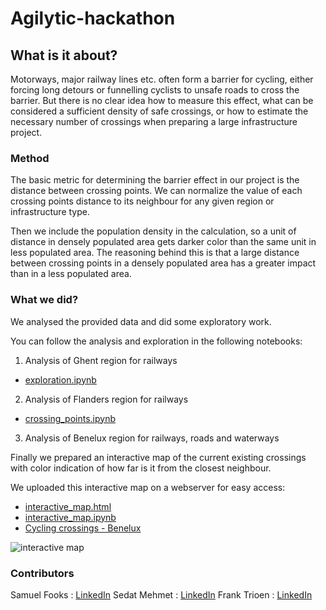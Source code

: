 # Agilytic-hackathon

## What is it about?

Motorways, major railway lines etc. often form a barrier for cycling, either forcing long detours or
funnelling cyclists to unsafe roads to cross the barrier. But there is no clear idea how to measure
this effect, what can be considered a sufficient density of safe crossings, or how to estimate the
necessary number of crossings when preparing a large infrastructure project.

### Method

The basic metric for determining the barrier effect in our project is the distance between crossing points. We can normalize the value of each crossing points distance to its neighbour for any given region or infrastructure type.

Then we include the population density in the calculation, so a unit of distance in densely populated area gets darker color than the same unit in less populated area. The reasoning behind this is that a large distance between crossing points in a densely populated area has a greater impact than in a less populated area.

### What we did?

We analysed the provided data and did some exploratory work. 

You can follow the analysis and exploration in the following notebooks:

1. Analysis of Ghent region for railways

* [exploration.ipynb](https://github.com/sedat01/Agilytic-hackathon/blob/main/exploration.ipynb)

2. Analysis of Flanders region for railways

* [crossing_points.ipynb](https://github.com/sedat01/Agilytic-hackathon/blob/main/crossing_points.ipynb)

3. Analysis of Benelux region for railways, roads and waterways

Finally we prepared an interactive map of the current existing crossings with color indication of how far is it from the closest neighbour. 

We uploaded this interactive map on a webserver for easy access:

* [interactive_map.html](https://github.com/sedat01/Agilytic-hackathon/blob/main/interactive_map.html)
* [interactive_map.ipynb](https://github.com/sedat01/Agilytic-hackathon/blob/main/interactive_map.ipynb)
* [Cycling crossings - Benelux](https://cycling-crossings-benelux.000webhostapp.com/)

![interactive map](https://github.com/sedat01/Agilytic-hackathon/blob/main/assets/scr.png)

### Contributors

Samuel Fooks : [LinkedIn](https://www.linkedin.com/in/samuel-fooks-972800131/)
Sedat Mehmet : [LinkedIn](https://www.linkedin.com/in/sedat-mehmed-a58851199/)
Frank Trioen : [LinkedIn](https://www.linkedin.com/in/frank-trioen-21b71135/)

